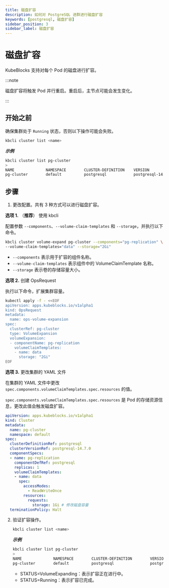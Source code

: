 ```yaml
---
title: 磁盘扩容
description: 如何对 PostgreSQL 进群进行磁盘扩容
keywords: [postgresql, 磁盘扩容]
sidebar_position: 3
sidebar_label: 磁盘扩容
---
```


# 磁盘扩容

KubeBlocks 支持对每个 Pod 的磁盘进行扩容。

:::note

磁盘扩容将触发 Pod 并行重启。重启后，主节点可能会发生变化。

:::

## 开始之前

确保集群处于 `Running` 状态，否则以下操作可能会失败。

```bash
kbcli cluster list <name>
```

***示例***

```bash
kbcli cluster list pg-cluster
>
NAME              NAMESPACE        CLUSTER-DEFINITION    VERSION                  TERMINATION-POLICY        STATUS         CREATED-TIME
pg-cluster        default          postgresql            postgresql-14.7.0        Delete                    Running        Mar 3,2023 10:29 UTC+0800
```

## 步骤

1. 更改配置。共有 3 种方式可以进行磁盘扩容。

  **选项 1.** （**推荐**） 使用 kbcli

  配置参数 `--components`、`--volume-claim-templates` 和 `--storage`，并执行以下命令。

  ```bash
  kbcli cluster volume-expand pg-cluster --components="pg-replication" \
  --volume-claim-templates="data" --storage="2Gi"
  ```

  - `--components` 表示用于扩容的组件名称。
  - `--volume-claim-templates` 表示组件中的 VolumeClaimTemplate 名称。
  - `--storage` 表示卷的存储容量大小。

  **选项 2.** 创建 OpsRequest

  执行以下命令，扩展集群容量。

  ```bash
  kubectl apply -f - <<EOF
  apiVersion: apps.kubeblocks.io/v1alpha1
  kind: OpsRequest
  metadata:
    name: ops-volume-expansion
  spec:
    clusterRef: pg-cluster
    type: VolumeExpansion
    volumeExpansion:
    - componentName: pg-replication
      volumeClaimTemplates:
      - name: data
        storage: "2Gi"
  EOF
  ```

  **选项 3.** 更改集群的 YAML 文件

  在集群的 YAML 文件中更改 `spec.components.volumeClaimTemplates.spec.resources` 的值。
  
  `spec.components.volumeClaimTemplates.spec.resources` 是 Pod 的存储资源信息，更改此值会触发磁盘扩容。

  ```yaml
  apiVersion: apps.kubeblocks.io/v1alpha1
  kind: Cluster
  metadata:
    name: pg-cluster
    namespace: default
  spec:
    clusterDefinitionRef: postgresql
    clusterVersionRef: postgresql-14.7.0
    componentSpecs:
    - name: pg-replication
      componentDefRef: postgresql
      replicas: 1
      volumeClaimTemplates:
      - name: data
        spec:
          accessModes:
            - ReadWriteOnce
          resources:
            requests:
              storage: 1Gi # 修改磁盘容量
    terminationPolicy: Halt
  ```

2. 验证扩容操作。

   ```bash
   kbcli cluster list <name>
   ```

   ***示例***

   ```bash
   kbcli cluster list pg-cluster
   >
   NAME              NAMESPACE        CLUSTER-DEFINITION        VERSION                  TERMINATION-POLICY        STATUS                 CREATED-TIME
   pg-cluster        default          postgresql                postgresql-14.7.0        Delete                    VolumeExpanding        Apr 10,2023 16:27 UTC+0800
   ```

   * STATUS=VolumeExpanding：表示扩容正在进行中。
   * STATUS=Running：表示扩容已完成。
